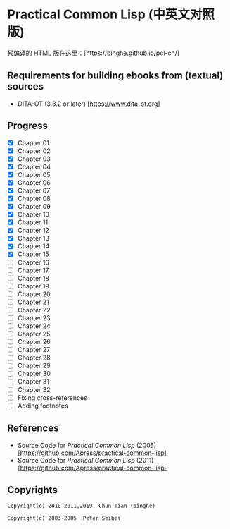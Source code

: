 # Practical Common Lisp (中英文对照版)

预编译的 HTML 版在这里：[https://binghe.github.io/pcl-cn/]

## Requirements for building ebooks from (textual) sources

- DITA-OT (3.3.2 or later) [https://www.dita-ot.org]

## Progress

* [x] Chapter 01
* [x] Chapter 02
* [x] Chapter 03
* [x] Chapter 04
* [x] Chapter 05
* [x] Chapter 06
* [x] Chapter 07
* [x] Chapter 08
* [x] Chapter 09
* [x] Chapter 10
* [x] Chapter 11
* [x] Chapter 12
* [x] Chapter 13
* [x] Chapter 14
* [x] Chapter 15
* [ ] Chapter 16
* [ ] Chapter 17
* [ ] Chapter 18
* [ ] Chapter 19
* [ ] Chapter 20
* [ ] Chapter 21
* [ ] Chapter 22
* [ ] Chapter 23
* [ ] Chapter 24
* [ ] Chapter 25
* [ ] Chapter 26
* [ ] Chapter 27
* [ ] Chapter 28
* [ ] Chapter 29
* [ ] Chapter 30
* [ ] Chapter 31
* [ ] Chapter 32
* [ ] Fixing cross-references
* [ ] Adding footnotes

## References

- Source Code for _Practical Common Lisp_ (2005) [https://github.com/Apress/practical-common-lisp]
- Source Code for _Practical Common Lisp_ (2011) [https://github.com/Apress/practical-common-lisp-

## Copyrights

```
Copyright(c) 2010-2011,2019  Chun Tian (binghe)

Copyright(c) 2003-2005  Peter Seibel
```
